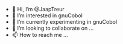 - 👋 Hi, I’m @JaapTreur
- 👀 I’m interested in gnuCobol
- 🌱 I’m currently experimenting in gnuCobol
- 💞️ I’m looking to collaborate on ...
- 📫 How to reach me ...

<!---
JaapTreur/JaapTreur is a ✨ special ✨ repository because its `README.md` (this file) appears on your GitHub profile.
You can click the Preview link to take a look at your changes.
--->
